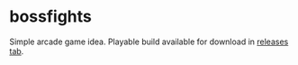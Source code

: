 # bossfights
Simple arcade game idea.
Playable build available for download in [releases tab](https://github.com/zukerr/bossfights/releases/tag/v0.1-pre-alpha).
